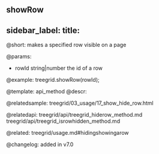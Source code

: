 showRow
---
sidebar_label: 
title: 
---          

@short: makes a specified row visible on a page


@params:
- rowId	    string|number   the id of a row




@example:
treegrid.showRow(rowId);


@template: api_method
@descr:


@relatedsample: treegrid/03_usage/17_show_hide_row.html

@relatedapi: 
treegrid/api/treegrid_hiderow_method.md
treegrid/api/treegrid_isrowhidden_method.md

@related: treegrid/usage.md#hidingshowingarow

@changelog:
added in v7.0

